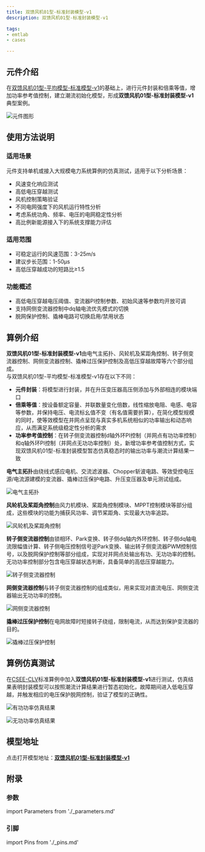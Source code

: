```yaml
---
title: 双馈风机01型-标准封装模型-v1
description: 双馈风机01型-标准封装模型-v1

tags:
- emtlab
- cases

---
```



## 元件介绍

在[双馈风机01型-平均模型-标准模型-v1](../../20-wtg_dfig/10-wtg_dfig_01/20-wtg_dfig_01-avm-std-v1/index.md)的基础上，进行元件封装和倍乘等值，增加功率参考值控制，建立潮流初始化模型，形成**双馈风机01型-标准封装模型-v1**典型案例。  

![元件图形](./wtg_dfig_01-avm-stdm-v1b1-graphic.png "元件图形")


## 使用方法说明

### 适用场景
元件支持单机或接入大规模电力系统算例的仿真测试，适用于以下分析场景：
   + 风速变化响应测试  
   + 高低电压穿越测试  
   + 风机控制策略验证  
   + 不同电网强度下的风机运行特性分析  
   + 考虑系统功角、频率、电压的电网稳定性分析
   + 高比例新能源接入下的系统支撑能力评估  

### 适用范围  

   + 可稳定运行的风速范围：3-25m/s  
   + 建议步长范围：1-50μs  
   + 高低压穿越成功的短路比≥1.5

### 功能概述  

   + 高低电压穿越电压阈值、变流器PI控制参数、初始风速等参数均开放可调  
   + 支持网侧变流器控制中dq轴电流优先模式的切换  
   + 脱网保护控制、撬棒电路可切换启用/禁用状态

  
## 算例介绍

**双馈风机01型-标准封装模型-v1**由电气主拓扑、风轮机及桨距角控制、转子侧变流器控制、网侧变流器控制、撬棒过压保护控制及高低压穿越故障等六个部分组成。  
与双馈风机01型-平均模型-标准模型-v1存在以下不同：  

+ **元件封装**：将模型进行封装，并在升压变压器高压侧添加与外部相连的模块端口  
+ **倍乘等值**：按设备额定容量、并联数量变化倍数，线性缩放电阻、电感、电容等参数，并保持电压、电流标幺值不变（有名值需要折算），在简化模型规模的同时，使等效模型在并网点呈现与真实多机系统相似的功率输出和动态响应，从而满足系统级稳定性分析的需求  
+ **功率参考值控制**：在转子侧变流器控制d轴外环PI控制（并网点有功功率控制）和q轴外环PI控制（并网点无功功率控制）处，新增功率参考值控制方式，实现双馈风机01型-标准封装模型暂态仿真稳态时的输出功率与潮流计算结果一致  

**电气主拓扑**由绕线式感应电机、交流滤波器、Chopper斩波电路、等效受控电压源/电流源建模的变流器、撬棒过压保护电路、升压变压器及单元测试组成。  

![电气主拓扑](./wtg_dfig_01-avm-stdm-v1b1-main.png "电气主拓扑")

**风轮机及桨距角控制**由风力机模块、桨距角控制模块、MPPT控制模块等部分组成，这些模块的功能为捕获风功率、调节桨距角、实现最大功率追踪。  

![风轮机及桨距角控制](./wtg_dfig_01-avm-stdm-v1b1-mppt.png "风轮机及桨距角控制")


**转子侧变流器控制**由锁相环、Park变换、转子侧dq轴内外环控制、转子侧dq轴电流限幅值计算、转子侧电压控制信号逆Park变换、输出转子侧变流器PWM控制信号，以及脱网保护控制等部分组成，实现对并网点处输出有功、无功功率的控制。无功功率控制部分包含电压穿越状态判断，具备简单的高低压穿越能力。  

![转子侧变流器控制](./wtg_dfig_01-avm-stdm-v1b1-rsc.png "转子侧变流器控制")


**网侧变流器控制**与转子侧变流器控制的组成类似，用来实现对直流电压、网侧变流器输出无功功率的控制。  

![网侧变流器控制](./wtg_dfig_01-avm-stdm-v1b1-gsc.png "网侧变流器控制")

**撬棒过压保护控制**在电网故障时短接转子绕组，限制电流，从而达到保护变流器的目的。  

![撬棒过压保护控制](./wtg_dfig_01-avm-stdm-v1b1-crowbar.png "撬棒过压保护控制")






  
## 算例仿真测试

在[CSEE-CLV](../../../../20-academic-cases/50-csee-standard-cases/60-csee_vs_clv-v1/index.md)标准算例中加入**双馈风机01型-标准封装模型-v1**进行测试，仿真结果表明封装模型可以按照潮流计算结果进行暂态初始化，故障期间进入低电压穿越，并触发相应的电压保护脱网控制，验证了模型的正确性。  

![有功功率仿真结果](./wtg_dfig_01-avm-stdm-v1b1-p.png "有功功率仿真结果")  

![无功功率仿真结果](./wtg_dfig_01-avm-stdm-v1b1-q.png "无功功率仿真结果")  

## 模型地址

点击打开模型地址：[**双馈风机01型-标准封装模型-v1**](https://cloudpss.net/model/open-cloudpss/WTG_DFIG_01-avm-stdm-v1b1)  


## 附录

### 参数

import Parameters from './_parameters.md'

<Parameters/>

### 引脚

import Pins from './_pins.md'

<Pins/>



<!-- 
## 附：修改及调试日志

+ 20250729 在双馈风机01型-平均模型-标准模型的基础上，进行功率倍乘，建立潮流初始化模型，新增功率参考值控制方式，形成双馈风机01型-标准封装模型
+ 20250818 加入电压保护脱网控制
-->
